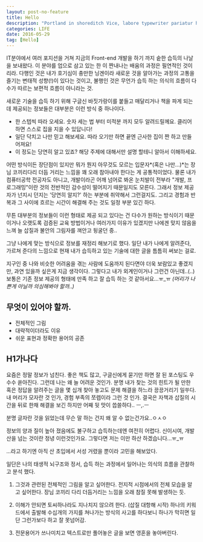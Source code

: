 ```yaml
---
layout: post-no-feature
title: Hello
description: "Portland in shoreditch Vice, labore typewriter pariatur hoodie fap sartorial Austin. Pinterest literally occupy Schlitz forage."
categories: LIFE
date: 2016-05-29
tag: [Hello]
---
```



IT분야에서 여러 포지션을 거쳐 지금의 Front-end 개발을 하기 까지 숱한 습득의 나날을 보내왔다.
이 분야를 업으로 삼고 있는 한 이 짠내나는 배움의 과정은 필연적인 것이리라.
다행인 것은 내가 호기심이 충만한 닝겐이라 새로운 것을 알아가는 과정의 고통을 즐기는 변태적 성향(!)이 있다는 것이고,
불행인 것은 무언가 습득 하는 의식의 흐름이 다수가 따르는 보편적 흐름이 아니라는 것.


새로운 기술을 습득 하기 위해 구글신 바짓가랑이를 붙들고 매달리거나 책을 파게 되는데 제공되는 정보들은
대부분은 이런 방식 중 하나이다.

- 한 스텝씩 따라 오세요. 숫자 세는 법 부터 미적분 까지 모두 알려드릴께요. 클리어하면 스스로 집을 지을 수 있답니다!
- 일단 닥치고 나만 믿고 해보세요. 따라 오기만 하면 끝엔 근사한 집이 짠 하고 만들어져요!
- 이 정도는 당연히 알고 있죠? 해당 주제에 대해서만 설명 할테니 알아서 이해하세요.

어떤 방식이든 장단점이 있지만 뭐가 뭔지 아무것도 모르는 입문자*(혹은 나만...)*는 장님 코끼리다리 더듬 거리는 느낌을 꽤 오래 참아내야 한다는 게 공통적이었다.
물론 내가 컴퓨터공학 전공자도 아니고, 개발이라곤 어깨 넘어로 봐온 눈치발이 전부라 "개발, 프로그래밍"이란 것의 전반적인 감수성이 떨어지기 때문일지도 모른다. 그래서 정보 제공자가 넌지시 던지는 '당연히 알지?' 하는 부분에 취약해서 그런걸지도. 그리고 경험과 반복과 그 사이에 흐르는 시간이 해결해 주는 것도 일정 부분 있긴 하다.

무튼 대부분의 정보들이 이런 형태로 제공 되고 있다는 건 다수가 원하는 방식이기 때문이거나 오랫도록 검증된 교육 방법이거나 여러가지 이유가 있겠지만 나에겐 맞지 않음을 느껴 늘 삽질과 불안의 그림자를 껴안고 뒹굴던 중..

그냥 나에게 맞는 방식으로 정보를 재정리 해보기로 했다.
일단 내가 나에게 알려준다, 가르쳐 준다의 느낌으로 현재 내가 습득하고 있는 기술에 대한 글을 틈틈히 써보는 걸로.

지구인 중 나와 비슷한 어려움을 겪는 사람에 도움까지 된다면야 더욱 보람있고 좋겠지만,
과연 있을까 싶은게 지금 생각이다.
그렇다고 내가 외계인이거나 그런건 아닌데..(..) 보통은 기존 정보 제공의 형태에 만족 하고 잘 습득 하는 것 같아서요...ㅠ_ㅠ *(머리가 나쁜게 아닐까 의심해봐야 할까..)*

## 무엇이 있어야 할까.
- 전체적인 그림
- 대략적이더라도 이유
- 쉬운 표현과 정확한 용어의 공존








## H1가나다


요즘은 정말 정보가 넘친다. 좋은 책도 많고, 구글신에게 묻기만 하면 잘 된 포스팅도 우수수 쏟아진다.
그런데 나는 왜 늘 어려운 것인가.
분명 내가 찾는 것의 힌트가 될 만한 혹은 정답을 알려주는 글을 몇 십개 찾아 놓고도 문제 해결을 하느라 끙끙거리기 일쑤다.
내 머리가 모자란 것 인가, 경험 부족의 쪼렙이라 그런 것 인가.
결국은 자책과 삽질의 시간을 뒤로 한채 해결을 보긴 하지만
어째 뒷 맛이 씁쓸하다.. ㅡ,.ㅡ

분명 글자란 것을 읽었는데 무슨 말 하는 건지 왜 알 수 없는건가요..ㅇㅅㅇ

정보의 양과 질이 높아 졌음에도 불구하고 습득하는데엔 여전히 어렵다.
신이시여, 개발 산을 넘는 것이란 정녕 이런것인가요.
그렇다면 저는 이만 하산 하겠습니다...ㅠ_ㅠ

...라고 하기엔 아직 산 초입에서 서성 거렸을 뿐이라 고민을 해보았다.

일단은 나의 태생적 뇌구조와 정서, 습득 하는 과정에서 일어나는 의식의 흐름을 관찰하고 분석 했다.


1. 그것과 관련된 전체적인 그림을 알고 싶어한다.
	전지적 시점에서의 전체 모습을 알고 싶어한다.
	장님 코끼리 다리 더듬거리는 느낌을 오래 참질 못해 발생하는 듯.

2. 이해가 안되면 토씨하나라도 지나치지 않으려 한다. (삽질 대항해 시작)
	하나의 키워드에서 출발해 수십개의 가지를 쳐나가는 방식의 사고를 하다보니
	하나가 막히면 일단 그런가보다 하고 잘 못넘어감.

3. 전문용어가 쓰나미치고 텍스트로만 풀어놓은 글을 보면 영혼을 놓아버린다.







<!-- 어려울수 밖에 없는가?
쉽게 이야기 해주는 사람이 없어서 인 건 아닐까.
궁극적인 목표는 늘 즐겁게 할 수 있는 것.
그럴려면 쉽고 재미있어야 한다.
큰 그림을 원한다.
무작정 따라하기 같은게 체질에 안 맞는 사람들을 위해.
일단 시작 할 수 있어야 한다.
그 뒤의 높은 산들은 작은 것을 습득한 기분이 추진력을 줄것이다.

오케이. 해보자. 같이. -->

<!-- # 혹시 당신도 이러한가? -->





